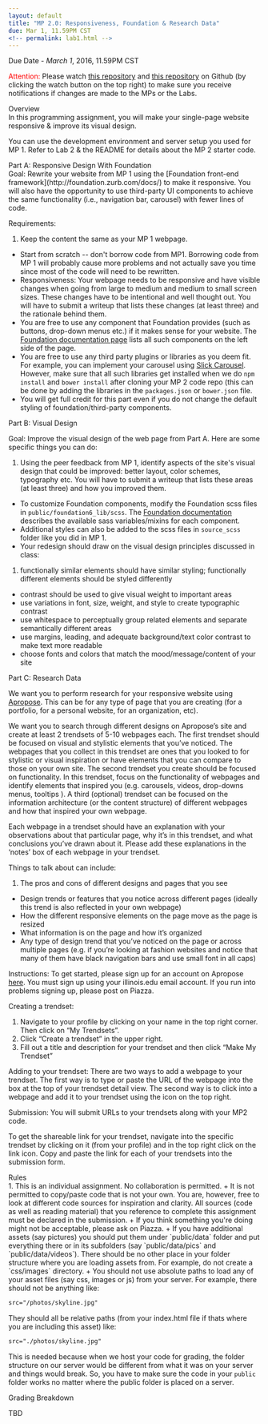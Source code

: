 ```yaml
---
layout: default
title: "MP 2.0: Responsiveness, Foundation & Research Data"
due: Mar 1, 11.59PM CST
<!-- permalink: lab1.html -->
---
```

<span class="section-heading">Due Date - *March 1*, 2016, 11.59PM CST</span>

<span style="color: red"> Attention: </span> Please watch [this repository](https://github.com/uiuc-web-programming/sp2016) and [this repository](https://github.com/uiuc-web-programming/mp2_starter) on Github (by clicking the watch button on the top right) to make sure you receive notifications if changes are made to the MPs or the Labs.

<div class="section-heading">Overview</div>
In this programming assignment, you will make your single-page website responsive & improve its visual design.

You can use the development environment and server setup you used for MP 1. Refer to Lab 2 & the README for details about the MP 2 starter code.

<div class="section-heading">Part A: Responsive Design With Foundation</div>
Goal: Rewrite your website from MP 1 using the [Foundation front-end framework](http://foundation.zurb.com/docs/) to make it responsive. You will also have the opportunity to use third-party UI components to achieve the same functionality (i.e., navigation bar, carousel) with fewer lines of code.

Requirements:

1. Keep the content the same as your MP 1 webpage.
+ Start from scratch -- don't borrow code from MP1. Borrowing code from MP 1 will probably cause more problems and not actually save you time since most of the code will need to be rewritten.
+ Responsiveness: Your webpage needs to be responsive and have visible changes when going from large to medium and medium to small screen sizes. These changes have to be intentional and well thought out. You will have to submit a writeup that lists these changes (at least three) and the rationale behind them.
+ You are free to use any component that Foundation provides (such as buttons, drop-down menus etc.) if it makes sense for your website. The [Foundation documentation page](http://foundation.zurb.com/docs/) lists all such components on the left side of the page.
+ You are free to use any third party plugins or libraries as you deem fit. For example, you can implement your carousel using [Slick Carousel](http://kenwheeler.github.io/slick/). However, make sure that all such libraries get installed when we do `npm install` and `bower install` after cloning your MP 2 code repo (this can be done by adding the libraries in the `packages.json` or `bower.json` file.
+ You will get full credit for this part even if you do not change the default styling of foundation/third-party components.

<div class="section-heading">Part B: Visual Design</div>

Goal: Improve the visual design of the web page from Part A. Here are some specific things you can do:

1. Using the peer feedback from MP 1, identify aspects of the site's visual design that could be improved: better layout, color schemes, typography etc. You will have to submit a writeup that lists these areas (at least three) and how you improved them.
+ To customize Foundation components, modify the Foundation scss files in `public/foundation6_lib/scss`. The [Foundation documentation](http://foundation.zurb.com/docs/) describes the available sass variables/mixins for each component.
+ Additional styles can also be added to the scss files in `source_scss` folder like you did in MP 1.
+ Your redesign should draw on the visual design principles discussed in class:
 1. functionally similar elements should have similar styling; functionally different elements should be styled differently
 + contrast should be used to give visual weight to important areas
 + use variations in font, size, weight, and style to create typographic contrast
 + use whitespace to perceptually group related elements and separate semantically different areas
 + use margins, leading, and adequate background/text color contrast to make text more readable
 + choose fonts and colors that match the mood/message/content of your site

<div class="section-heading">Part C: Research Data</div>

We want you to perform research for your responsive website using [Apropose](https://apropose.com/). This can be for any type of page that you are creating (for a portfolio, for a personal website, for an organization, etc).

We want you to search through different designs on Apropose’s site and create at least 2 trendsets  of 5-10 webpages each.  The first trendset should be focused on visual and stylistic elements that you’ve noticed. The webpages that you collect in this trendset are ones that you looked to for stylistic or visual inspiration or have elements that you can compare to those on your own site. The second trendset you create should be focused on functionality. In this trendset, focus on the functionality of webpages and identify  elements that inspired you (e.g. carousels, videos, drop-downs menus, tooltips ). A third (optional) trendset can be focused on the information architecture (or the content structure) of different webpages and how that inspired your own webpage.

Each webpage in a trendset should have an explanation with your observations about that particular page, why it’s in this trendset, and what conclusions you’ve drawn about it. Please add these explanations in the ‘notes’ box of each webpage in your trendset.

Things to talk about can include:

1. The pros and cons of different designs and pages that you see
+ Design trends or features that you notice across different pages (ideally this trend is also reflected in your own webpage)
+ How the different responsive elements on the page move as the page is resized
+ What information is on the page and how it’s organized
+ Any type of design trend that you’ve noticed on the page or across multiple pages (e.g. if you’re looking at fashion websites and notice that many of them have black navigation bars and use small font in all caps)

Instructions: To get started, please sign up for an account on Apropose [here](https://apropose.com/signup/illinois!edu).
You must sign up using your illinois.edu email account. If you run into problems signing up, please post on Piazza.

Creating a trendset:

1. Navigate to your profile by clicking on your name in the top right corner. Then click on “My Trendsets”.
2. Click “Create a trendset” in the upper right.
3. Fill out a title and description for your trendset and then click “Make My Trendset”

Adding to your trendset:
There are two ways to add a webpage to your trendset. The first way is to type or paste the URL of the webpage into the box at the top of your trendset detail view. The second way is to click into a webpage and add it to your trendset using the icon on the top right.

Submission: You will submit URLs to your trendsets along with your MP2 code.

To get the shareable link for your trendset, navigate into the specific trendset by clicking on it (from your profile) and in the top right click on the link icon. Copy and paste the link for each of your trendsets into the submission form.

<div class="section-heading">Rules</div>
1. This is an individual assignment. No collaboration is permitted.
+ It is not permitted to copy/paste code that is not your own. You are, however, free to look at different code sources for inspiration and clarity. All sources (code as well as reading material) that you reference to complete this assignment must be declared in the submission.
+ If you think something you're doing might not be acceptable, please ask on Piazza.
+ If you have additional assets (say pictures) you should put them under `public/data` folder and put everything there or in its subfolders (say `public/data/pics` and `public/data/videos`). There should be no other place in your folder structure where you are loading assets from. For example, do not create a `css/images` directory.
+ You should not use absolute paths to load any of your asset files (say css, images or js) from your server. For example, there should not be anything like:

```html
src="/photos/skyline.jpg"
```

They should all be relative paths (from your index.html file if thats where you are including this asset) like:

```html
src="./photos/skyline.jpg"
```
This is needed because when we host your code for grading, the folder structure on our server would be different from what it was on your server and things would break. So, you have to make sure the code in your `public` folder works no matter where the public folder is placed on a server.


<div class="section-heading">Grading Breakdown</div>

TBD
